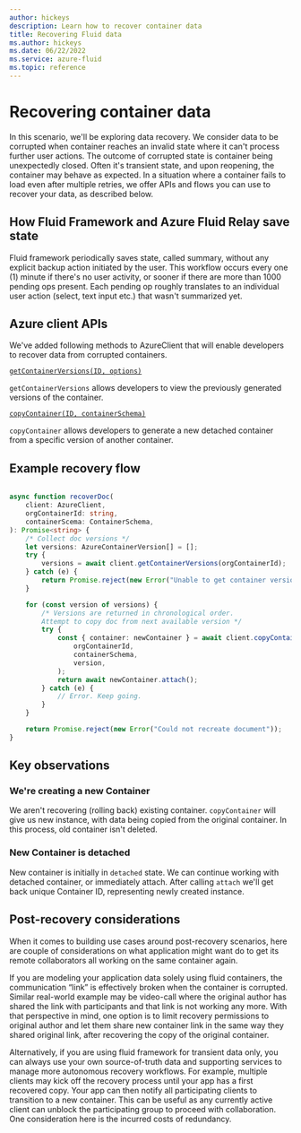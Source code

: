 ```yaml
---
author: hickeys
description: Learn how to recover container data
title: Recovering Fluid data
ms.author: hickeys
ms.date: 06/22/2022
ms.service: azure-fluid
ms.topic: reference
---
```


# Recovering container data

In this scenario, we'll be exploring data recovery. We consider data to be corrupted when container reaches an invalid state where it can't process further user actions. The outcome of corrupted state is container being unexpectedly closed. Often it's transient state, and upon reopening, the container may behave as expected. In a situation where a container fails to load even after multiple retries, we offer APIs and flows you can use to recover your data, as described below.

## How Fluid Framework and Azure Fluid Relay save state

Fluid framework periodically saves state, called summary, without any explicit backup action initiated by the user. This workflow occurs every one (1) minute if there's no user activity, or sooner if there are more than 1000 pending ops present. Each pending op roughly translates to an individual user action (select, text input etc.) that wasn't summarized yet.

## Azure client APIs

We've added following methods to AzureClient that will enable developers to recover data from corrupted containers. 

[`getContainerVersions(ID, options)`](https://fluidframework.com/docs/apis/azure-client/azureclient-class#getcontainerversions-method)

`getContainerVersions` allows developers to view the previously generated versions of the container.

[`copyContainer(ID, containerSchema)`](https://fluidframework.com/docs/apis/azure-client/azureclient-class#copycontainer-method)

`copyContainer` allows developers to generate a new detached container from a specific version of another container.

## Example recovery flow

```typescript

async function recoverDoc(
    client: AzureClient,
    orgContainerId: string,
    containerScema: ContainerSchema,
): Promise<string> {
    /* Collect doc versions */
    let versions: AzureContainerVersion[] = [];
    try {
        versions = await client.getContainerVersions(orgContainerId);
    } catch (e) {
        return Promise.reject(new Error("Unable to get container versions."));
    }

    for (const version of versions) {
        /* Versions are returned in chronological order.
        Attempt to copy doc from next available version */
        try {
            const { container: newContainer } = await client.copyContainer(
                orgContainerId,
                containerSchema,
                version,
            );
            return await newContainer.attach();
        } catch (e) {
            // Error. Keep going.
        }
    }

    return Promise.reject(new Error("Could not recreate document"));
}

```

## Key observations

### We're creating a new Container

We aren't recovering (rolling back) existing container. `copyContainer` will give us new instance, with data being copied from the original container. In this process, old container isn't deleted.

### New Container is detached

 New container is initially in `detached` state. We can continue working with detached container, or immediately attach. After calling `attach` we'll get back unique Container ID, representing newly created instance.

 ## Post-recovery considerations

When it comes to building use cases around post-recovery scenarios, here are couple of considerations on what application might want do to get its remote collaborators all working on the same container again.

If you are modeling your application data solely using fluid containers, the communication “link” is effectively broken when the container is corrupted. Similar real-world example may be video-call where the original author has shared the link with participants and that link is not working any more. With that perspective in mind, one option is to limit recovery permissions to original author and let them share new container link in the same way they shared original link, after recovering the copy of the original container.

Alternatively, if you are using fluid framework for transient data only, you can always use your own source-of-truth data and supporting services to manage more autonomous recovery workflows. For example, multiple clients may kick off the recovery process until your app has a first recovered copy. Your app can then notify all participating clients to transition to a new container. This can be useful as any currently active client can unblock the participating group to proceed with collaboration. One consideration here is the incurred costs of redundancy.
